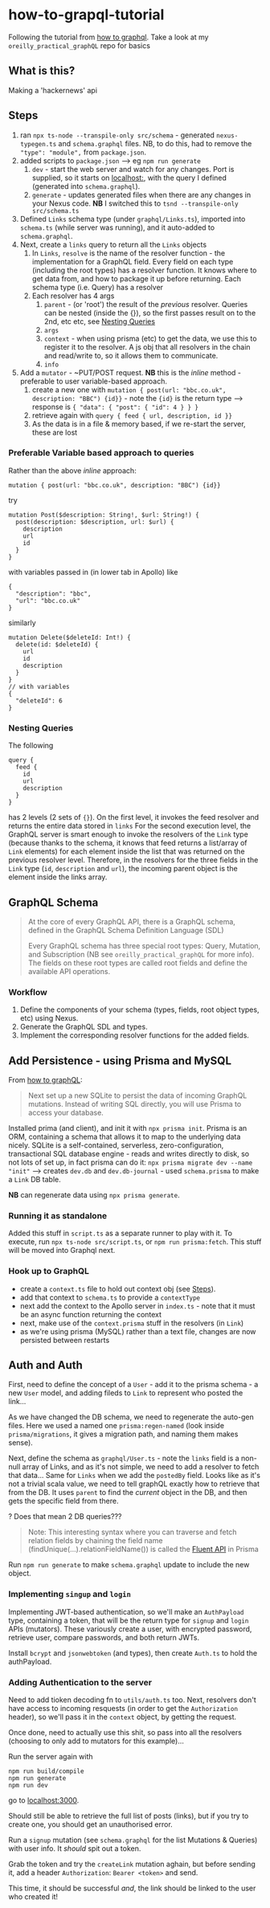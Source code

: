 # how-to-grapql-tutorial

Following the tutorial from [how to graphql](https://www.howtographql.com/typescript-apollo/1-getting-started/).
Take a look at my `oreilly_practical_graphQL` repo for basics

## What is this?

Making a 'hackernews' api

## Steps

1. ran `npx ts-node --transpile-only src/schema` - generated `nexus-typegen.ts` and `schema.graphql` files. NB, to do
   this, had to remove the `"type": "module",` from `package.json`.
2. added scripts to `package.json` --> eg `npm run generate`
   1. `dev` - start the web server and watch for any changes. Port is supplied, so it starts on
      [localhost:<port>](http://localhost:3000/), with the query I defined (generated into `schema.graphql`).
   2. `generate` - updates generated files when there are any changes in your Nexus code. **NB** I switched this to
      `tsnd --transpile-only src/schema.ts`
3. Defined `Links` schema type (under `graphql/Links.ts`), imported into `schema.ts` (while server was running), and
   it auto-added to `schema.graphql`.
4. Next, create a `links` query to return all the `Links` objects
   1. In `Links`, `resolve` is the name of the resolver function - the implementation for a GraphQL field. Every
      field on each type (including the root types) has a resolver function. It knows where to get data from, and how to
      package it up before returning. Each schema type (i.e. Query) has a resolver
   2. Each resolver has 4 args
      1. `parent` - (or 'root') the result of the _previous_ resolver. Queries can be nested (inside the {}), so the
         first passes result on to the 2nd, etc etc, see [Nesting Queries](#Nesting-Queries)
      2. `args`
      3. `context` - when using prisma (etc) to get the data, we use this to register it to the resolver. A js obj that
         all resolvers in the chain and read/write to, so it allows them to communicate.
      4. `info`
5. Add a `mutator` - ~PUT/POST request. **NB** this is the _inline_ method - preferable to user variable-based approach.
   1. create a new one with `mutation { post(url: "bbc.co.uk", description: "BBC") {id}}` - note the `{id}` is the return
      type --> response is `{ "data": { "post": { "id": 4 } } }`
   2. retrieve again with `query { feed { url, description, id }}`
   3. As the data is in a file & memory based, if we re-start the server, these are lost

### Preferable Variable based approach to queries

Rather than the above _inline_ approach:

```agsl
mutation { post(url: "bbc.co.uk", description: "BBC") {id}}
```

try

```agsl
mutation Post($description: String!, $url: String!) {
  post(description: $description, url: $url) {
    description
    url
    id
  }
}
```

with variables passed in (in lower tab in Apollo) like

```
{
  "description": "bbc",
  "url": "bbc.co.uk"
}
```

similarly

```agsl
mutation Delete($deleteId: Int!) {
  delete(id: $deleteId) {
    url
    id
    description
  }
}
// with variables
{
  "deleteId": 6
}
```

### Nesting Queries

The following

```agsl
query {
  feed {
    id
    url
    description
  }
}
```

has 2 levels (2 sets of `{}`). On the first level, it invokes the feed resolver and returns the entire data stored in
`links` For the second execution level, the GraphQL server is smart enough to invoke the resolvers of the `Link` type
(because thanks to the schema, it knows that feed returns a list/array of `Link` elements) for each element inside the
list that was returned on the previous resolver level. Therefore, in the resolvers for the three fields in the `Link`
type (`id`, `description` and `url`), the incoming parent object is the element inside the links array.

## GraphQL Schema

> At the core of every GraphQL API, there is a GraphQL schema, defined in the GraphQL Schema Definition Language (SDL)
>
> Every GraphQL schema has three special root types: Query, Mutation, and Subscription (NB see `oreilly_practical_graphQL`
> for more info). The fields on these root types are called root fields and define the available API operations.

### Workflow

1. Define the components of your schema (types, fields, root object types, etc) using Nexus.
2. Generate the GraphQL SDL and types.
3. Implement the corresponding resolver functions for the added fields.

## Add Persistence - using Prisma and MySQL

From [how to graphQL](https://www.howtographql.com/typescript-apollo/4-adding-a-database/):

> Next set up a new SQLite to persist the data of incoming GraphQL mutations. Instead of writing SQL directly,
> you will use Prisma to access your database.

Installed prima (and client), and init it with `npx prisma init`. Prisma is an ORM, containing a schema that allows
it to map to the underlying data nicely. SQLite is a self-contained, serverless, zero-configuration, transactional SQL
database engine - reads and writes directly to disk, so not lots of set up, in fact prisma can do it:
`npx prisma migrate dev --name "init"` --> creates `dev.db` and `dev.db-journal` - used `schema.prisma` to make a
`Link` DB table.

**NB** can regenerate data using `npx prisma generate`.

### Running it as standalone

Added this stuff in `script.ts` as a separate runner to play with it. To execute, run `npx ts-node src/script.ts`, or
`npm run prisma:fetch`. This stuff will be moved into Graphql next.

### Hook up to GraphQL

- create a `context.ts` file to hold out context obj (see [Steps](#Steps)).
- add that context to `schema.ts` to provide a `contextType`
- next add the context to the Apollo server in `index.ts` - note that it must be an async function returning the context
- next, make use of the `context.prisma` stuff in the resolvers (in `Link`)
- as we're using prisma (MySQL) rather than a text file, changes are now persisted between restarts

## Auth and Auth

First, need to define the concept of a `User` - add it to the prisma schema - a new `User` model, and adding fileds to `Link` to represent who posted the link...

As we have changed the DB schema, we need to regenerate the auto-gen files. Here we used a named one `prisma:regen-named` (look inside `prisma/migrations`, it gives a migration path, and naming them makes sense).

Next, define the schema as `graphql/User.ts` - note the `links` field is a non-null array of Links, and as it's not simple, we need to add a resolver to fetch that data... Same for `Links` when we add the `postedBy` field. Looks like as it's not a trivial scala value, we need to tell graphQL exactly how to retrieve that from the DB. It uses `parent` to find the _current_ object in the DB, and then gets the specific field from there.

? Does that mean 2 DB queries???

> Note: This interesting syntax where you can traverse and fetch relation fields by chaining the field name (findUnique(...).relationFieldName()) is called the [Fluent API](https://www.prisma.io/docs/concepts/components/prisma-client/relation-queries#fluent-api) in Prisma

Run `npm run generate` to make `schema.graphql` update to include the new object.

### Implementing `singup` and `login`

Implementing JWT-based authentication, so we'll make an `AuthPayload` type, containing a token, that will be the return type for `signup` and `login` APIs (mutators). These variously create a user, with encrypted password, retrieve user, compare passwords, and both return JWTs.

Install `bcrypt` and `jsonwebtoken` (and types), then create `Auth.ts` to hold the authPayload.

### Adding Authentication to the server

Need to add tioken decoding fn to `utils/auth.ts` too. Next, resolvers don't have access to incoming resquests (in order to get the `Authorization` header), so we'll pass it in the `context` object, by getting the request.

Once done, need to actually use this shit, so pass into all the resolvers (choosing to only add to mutators for this example)...

Run the server again with

```
npm run build/compile
npm run generate
npm run dev
```

go to [localhost:3000](http://localhost:3000/).

Should still be able to retrieve the full list of posts (links), but if you try to create one, you should get an unauthorised error.

Run a `signup` mutation (see `schema.graphql` for the list Mutations & Queries) with user info. It _should_ spit out a token.

Grab the token and try the `createLink` mutation aghain, but before sending it, add a header `Authorization`: `Bearer <token>` and send.

This time, it should be successful _and_, the link should be linked to the user who created it!
